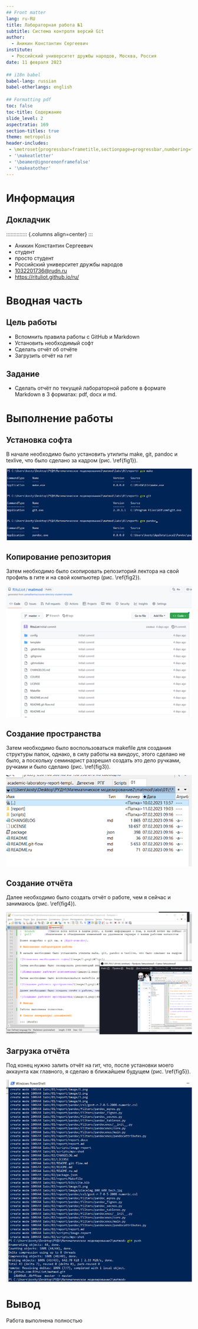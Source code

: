 ```yaml
---
## Front matter
lang: ru-RU
title: Лабораторная работа №1
subtitle: Система контроля версий Git
author:
  - Аникин Константин Сергеевич
institute:
  - Российский университет дружбы народов, Москва, Россия
date: 11 февраля 2023

## i18n babel
babel-lang: russian
babel-otherlangs: english

## Formatting pdf
toc: false
toc-title: Содержание
slide_level: 2
aspectratio: 169
section-titles: true
theme: metropolis
header-includes:
 - \metroset{progressbar=frametitle,sectionpage=progressbar,numbering=fraction}
 - '\makeatletter'
 - '\beamer@ignorenonframefalse'
 - '\makeatother'
---
```


# Информация

## Докладчик

:::::::::::::: {.columns align=center}
::: 

  * Аникин Константин Сергеевич
  * студент
  * просто студент
  * Российский университет дружбы народов
  * [1032201736@rudn.ru](mailto:1032201736@rudn.ru)
  * <https://rituliot.github.io/ru/>

# Вводная часть

## Цель работы

- Вспомнить правила работы с GitHub и Markdown
- Установить необходимый софт
- Сделать отчёт об отчёте
- Загрузить отчёт на гит

## Задание

- Сделать отчёт по текущей лабораторной работе в формате Markdown в 3 форматах: pdf, docx и md.

# Выполнение работы

## Установка софта

В начале необходимо было установить утилиты make, git, pandoc и texlive, что было сделано за кадром (рис. \ref{fig1}).

![Установка необходимого софта\label{fig1}](image/1.png)

## Копирование репозитория

Затем необходимо было скопировать репозиторий лектора на свой профиль в гите и на свой компьютер (рис. \ref{fig2}).

![Копирование рабочего репозитория\label{fig2}](image/2.png)

## Создание пространства

Затем необходимо было воспользоваться makefile для создания структуры папок, однако, в силу работы на виндоус, этого сделано не было, а поскольку семинарист разрешил создать это дело ручками, ручками и было сделано (рис. \ref{fig3}).

![Создание рабочего пространства\label{fig3}](image/3.png)

## Создание отчёта

Далее необходимо было создать отчёт о работе, чем я сейчас и занимаюсь (рис. \ref{fig4}).

![Создание отчёта\label{fig4}](image/4.png)

## Загрузка отчёта

Под конец нужно залить отчёт на гит, что, после установки моего аккаунта как главного, я сделаю в ближайшем будущем (рис. \ref{fig5}).

![Загрузка на гит\label{fig5}](image/5.png)

# Вывод

Работа выполнена полностью